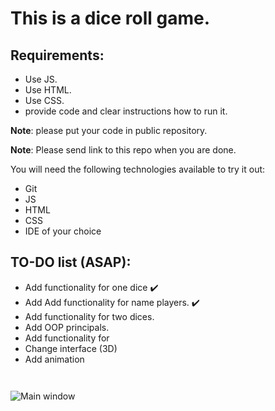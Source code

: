 # This is a dice roll game. 

## Requirements:

- Use JS.
- Use HTML.
- Use CSS.
- provide code and clear instructions how to run it.

**Note**: please put your code in public repository.

**Note**: Please send link to this repo when you are done.

You will need the following technologies available to try it out:

* Git
* JS
* HTML
* CSS
* IDE of your choice

## TO-DO list (ASAP):

- Add functionality for one dice :heavy_check_mark:
- Add Add functionality for name players. :heavy_check_mark:
- Add functionality for two dices.
- Add OOP principals. 
- Add functionality for 
- Change interface (3D)
- Add animation


``` ```

![Main window](https://i121.fastpic.org/thumb/2023/0305/75/4d390de3b2841bf2b4874b1bd6b90375.jpeg)
